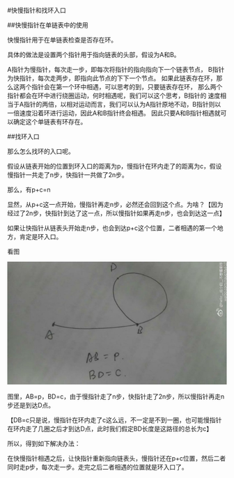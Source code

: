 #快慢指针和找环入口

##快慢指针在单链表中的使用

快慢指针用于在单链表检查是否存在环。

具体的做法是设置两个指针用于指向链表的头部，假设为A和B。

A指针为慢指针，每次走一步，即每次将指针的指向指向下一个链表节点，
B指针为快指针，每次走两步，即指向此节点的下下一个节点。
如果此链表存在环，那么这两个指针会在第一个环中相遇，可以思考的到，只要链表存在环，
那么两个指针都会在环中进行绕圈运动，何时相遇呢，我们可以这个思考，B指针的
速度相当于A指针的两倍，以相对运动而言，我们可以认为A指针原地不动，B指针则以
一倍速度沿着环进行运动，因此A和B指针终会相遇。
因此只要A和B指针相遇就可以确定这个单链表有环存在。

##找环入口

那么怎么找环的入口呢。

假设从链表开始的位置到环入口的距离为p，慢指针在环内走了的距离为c，假设慢指针一共走了n步，快指针一共做了2n步。

那么，有p+c=n

显然，从p+c这一点开始，慢指针再走n步，必然还会回到这个点。为啥？【因为经过了2n步，快指针到达了这一点，所以慢指针如果再走n步，也会到达这一点】

如果让快指针从链表头开始走n步，也会到达p+c这个位置，二者相遇的第一个地方，肯定是环入口。

看图

![check_cirle_enter](https://github.com/lc11235/algorithm-exercise/blob/master/1363166447_6423.jpg)

图里，AB=p，BD=c，由于慢指针走了n步，快指针走了2n步，所以慢指针再走n步还是到达D点。

【DB=c只是说，慢指针在环内走了c这么远，不一定是不到一圈，也可能慢指针在环内走了几圈之后才到达D点，此时我们假定BD长度是这路径的总长为c】

所以，得到如下解决办法：

在快慢指针相遇之后，让快指针重新指向链表头，慢指针还在p+c位置，然后二者同时走p步，每次走一步。走完之后二者相遇的位置就是环入口了。
